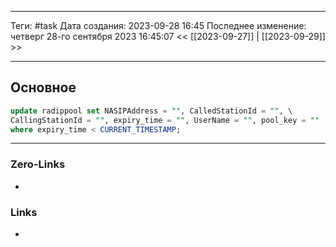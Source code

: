 ___
Теги: #task
Дата создания: 2023-09-28 16:45 
Последнее изменение: четверг 28-го сентября 2023 16:45:07
<< [[2023-09-27]] | [[2023-09-29]] >> 
___
## Основное

```sql
update radippool set NASIPAddress = "", CalledStationId = "", \
CallingStationId = "", expiry_time = "", UserName = "", pool_key = "" 
where expiry_time < CURRENT_TIMESTAMP;
```


___
### Zero-Links
- 

### Links
- 
